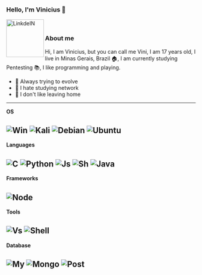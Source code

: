 ### Hello, I'm Vinicius 👋
<a target="_blank" href="https://twitter.com/ViniciusVnZ1">
  <img align="left" alt="LinkdeIN" width="100px" src="https://img.shields.io/badge/Twitter-0078D6?style=for-the-badge&logo=twitter&logoColor=white" />
</a>
</br>


### About me
Hi, I am Vinicius, but you can call me Vini, I am 17 years old, I live in Minas Gerais, Brazil 🏠, I am currently studying Pentesting 📚, I like programming and playing.

* 👾 Always trying to evolve
* 🤡 I hate studying network
* 🏡 I don't like leaving home
----

**OS**

![Win](https://img.shields.io/badge/Windows-0078D6?style=for-the-badge&logo=windows&logoColor=white)
![Kali](https://img.shields.io/badge/Kali_linux-02569B?style=for-the-badge&logo=kali-linux&logoColor=white)
![Debian](https://img.shields.io/badge/Debian-A81D33?style=for-the-badge&logo=debian&logoColor=white)
![Ubuntu](https://img.shields.io/badge/Ubuntu-E95420?style=for-the-badge&logo=ubuntu&logoColor=white)
----

**Languages**

![C](https://img.shields.io/badge/C-00599C?style=for-the-badge&logo=c&logoColor=white)
![Python](https://img.shields.io/badge/Python-3776AB?style=for-the-badge&logo=python&logoColor=white)
![Js](https://img.shields.io/badge/JavaScript-F7DF1E?style=for-the-badge&logo=javascript&logoColor=black)
![Sh](https://img.shields.io/badge/Shell_Script-121011?style=for-the-badge&logo=gnu-bash&logoColor=white)
![Java](https://img.shields.io/badge/Java-ED8B00?style=for-the-badge&logo=java&logoColor=white)
----
**Frameworks**

![Node](https://img.shields.io/badge/Node.js-43853D?style=for-the-badge&logo=node.js&logoColor=white)
----
**Tools**

![Vs](https://img.shields.io/badge/Visual_Studio_Code-0089D6?style=for-the-badge&logo=visual-studio-code&logoColor=white)
![Shell](https://img.shields.io/badge/Terminal-20232A?style=for-the-badge&logo=terminal&logoColor=61DAFB)
----
**Database**

![My](https://img.shields.io/badge/MySQL-00000F?style=for-the-badge&logo=mysql&logoColor=white)
![Mongo](https://img.shields.io/badge/MongoDB-4EA94B?style=for-the-badge&logo=mongodb&logoColor=white)
![Post](https://img.shields.io/badge/PostgreSQL-316192?style=for-the-badge&logo=postgresql&logoColor=white)
----


